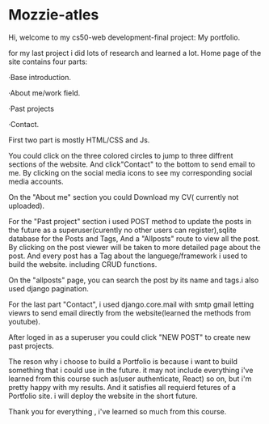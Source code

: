 # Mozzie-atles
Hi, welcome to my cs50-web development-final project: My portfolio.

for my last project i did lots of research and learned a lot.
Home page of the site contains four parts:

·Base introduction.

·About me/work field.

·Past projects

·Contact.


First two part is mostly HTML/CSS and Js.

You could click on the three colored circles to jump to three diffrent sections of the website.
And click"Contact" to the bottom to send email to me.
By clicking on the social media icons to see my corresponding social media accounts.

On the "About me" section you could Download my CV( currently not uploaded).

For the "Past project" section i used POST method to update the posts in the future as a superuser(curently no other users can register),sqlite database for the Posts and Tags,
And a "Allposts" route to view all the post. By clicking on the post viewer will be taken to more detailed page about the post.
And every post has a Tag about the languege/framework i used to build the website. including CRUD functions.

On the "allposts" page, you can search the post by its name and tags.i also used django pagination.

For the last part "Contact", i used django.core.mail with smtp gmail letting viewrs to send email directly from the website(learned the methods from youtube).

After loged in as a superuser you could click "NEW POST" to create new past projects.

The reson why i choose to build a Portfolio is because i want to build something that i could use in the future. it may not include everything i've learned from this course such as(user authenticate, React) so on, but i'm pretty happy with my results. And it satisfies all requierd fetures of a Portfolio site. i will deploy the website in the short future.

Thank you for everything , i've learned so much from this course.
